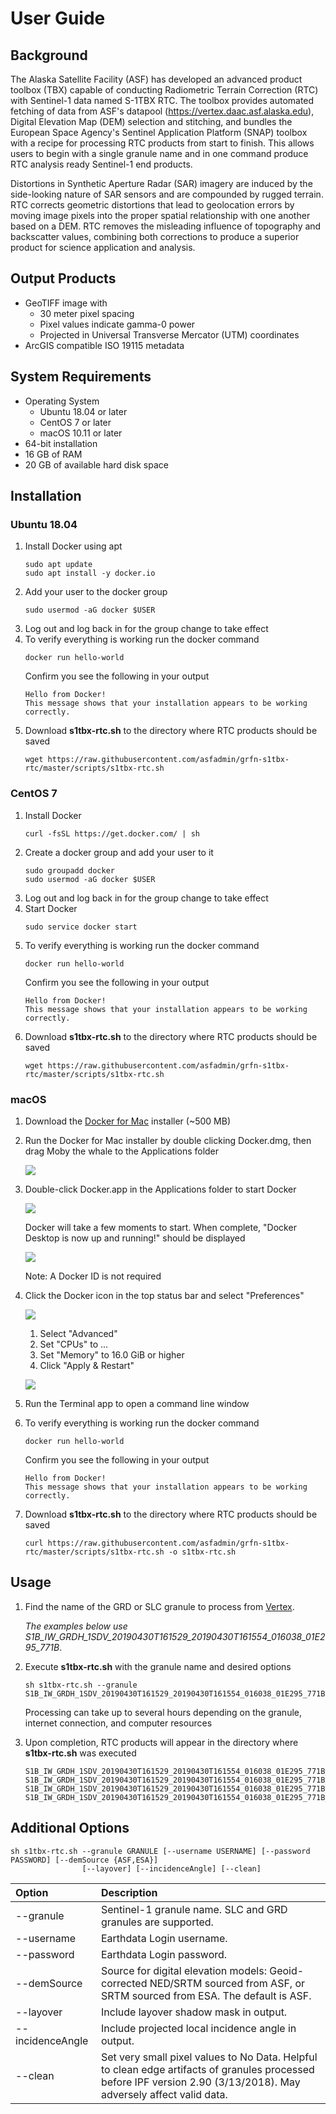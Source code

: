 # User Guide

## Background

The Alaska Satellite Facility (ASF) has developed an advanced product toolbox (TBX) capable of conducting Radiometric Terrain Correction (RTC) with Sentinel-1 data named S-1TBX RTC. The toolbox provides automated fetching of data from ASF's datapool (https://vertex.daac.asf.alaska.edu), Digital Elevation Map (DEM) selection and stitching, and bundles the European Space Agency's Sentinel Application Platform (SNAP) toolbox with a recipe for processing RTC products from start to finish. This allows users to begin with a single granule name and in one command produce RTC analysis ready Sentinel-1 end products.

Distortions in Synthetic Aperture Radar (SAR) imagery are induced by the side-looking nature of SAR sensors and are compounded by rugged terrain. RTC corrects geometric distortions that lead to geolocation errors by moving image pixels into the proper spatial relationship with one another based on a DEM. RTC removes the misleading influence of topography and backscatter values, combining both corrections to produce a superior product for science application and analysis.

## Output Products
- GeoTIFF image with 
    - 30 meter pixel spacing
    - Pixel values indicate gamma-0 power
    - Projected in Universal Transverse Mercator (UTM) coordinates
- ArcGIS compatible ISO 19115 metadata

## System Requirements

* Operating System
    - Ubuntu 18.04 or later
    - CentOS 7 or later
    - macOS 10.11 or later 
* 64-bit installation
* 16 GB of RAM
* 20 GB of available hard disk space

## Installation

### Ubuntu 18.04

1. Install Docker using apt
   ```
   sudo apt update
   sudo apt install -y docker.io
   ```
1. Add your user to the docker group
   ```
   sudo usermod -aG docker $USER
   ```
1. Log out and log back in for the group change to take effect
1. To verify everything is working run the docker command
   ```
   docker run hello-world
   ```
   Confirm you see the following in your output
   ```
   Hello from Docker!
   This message shows that your installation appears to be working correctly.
   ```
1. Download **s1tbx-rtc.sh** to the directory where RTC products should be saved
   ```
   wget https://raw.githubusercontent.com/asfadmin/grfn-s1tbx-rtc/master/scripts/s1tbx-rtc.sh
   ```

### CentOS 7

1. Install Docker
   ```
   curl -fsSL https://get.docker.com/ | sh
   ```
1. Create a docker group and add your user to it
   ```
   sudo groupadd docker
   sudo usermod -aG docker $USER
   ```
1. Log out and log back in for the group change to take effect
1. Start Docker
   ```
   sudo service docker start
   ```
1. To verify everything is working run the docker command
   ```
   docker run hello-world
   ```
   Confirm you see the following in your output
   ```
   Hello from Docker!
   This message shows that your installation appears to be working correctly.
   ```
1. Download **s1tbx-rtc.sh** to the directory where RTC products should be saved
   ```
   wget https://raw.githubusercontent.com/asfadmin/grfn-s1tbx-rtc/master/scripts/s1tbx-rtc.sh
   ```
### macOS

1. Download the [Docker for Mac](https://download.docker.com/mac/stable/Docker.dmg) installer (~500 MB)

1. Run the Docker for Mac installer by double clicking Docker.dmg, then drag Moby the whale to the Applications folder

   ![](drag_and_drop.png)

1. Double-click Docker.app in the Applications folder to start Docker

   ![](applications_folder.png)
   
   Docker will take a few moments to start.  When complete, "Docker Desktop is now up and running!" should be displayed
   
   ![](docker_is_running.png)
   
   Note: A Docker ID is not required

1. Click the Docker icon in the top status bar and select "Preferences"

   ![](preferences.png)

   1. Select "Advanced"
   1. Set "CPUs" to ...
   1. Set "Memory" to 16.0 GiB or higher
   1. Click "Apply & Restart"
   
   ![](advanced_settings.png)

1. Run the Terminal app to open a command line window

1. To verify everything is working run the docker command
   ```
   docker run hello-world
   ```
   Confirm you see the following in your output
   ```
   Hello from Docker!
   This message shows that your installation appears to be working correctly.
   ```

1. Download **s1tbx-rtc.sh** to the directory where RTC products should be saved
   ```
   curl https://raw.githubusercontent.com/asfadmin/grfn-s1tbx-rtc/master/scripts/s1tbx-rtc.sh -o s1tbx-rtc.sh
   ```
## Usage

1. Find the name of the GRD or SLC granule to process from [Vertex](https://vertex.daac.asf.alaska.edu/).
   
   *The examples below use S1B_IW_GRDH_1SDV_20190430T161529_20190430T161554_016038_01E295_771B*.
1. Execute **s1tbx-rtc.sh** with the granule name and desired options
   ```
   sh s1tbx-rtc.sh --granule S1B_IW_GRDH_1SDV_20190430T161529_20190430T161554_016038_01E295_771B
   ```
   Processing can take up to several hours depending on the granule, internet connection, and computer resources
1. Upon completion, RTC products will appear in the directory where **s1tbx-rtc.sh** was executed
   ```
   S1B_IW_GRDH_1SDV_20190430T161529_20190430T161554_016038_01E295_771B_VH_RTC.tif
   S1B_IW_GRDH_1SDV_20190430T161529_20190430T161554_016038_01E295_771B_VH_RTC.tif.xml
   S1B_IW_GRDH_1SDV_20190430T161529_20190430T161554_016038_01E295_771B_VV_RTC.tif
   S1B_IW_GRDH_1SDV_20190430T161529_20190430T161554_016038_01E295_771B_VV_RTC.tif.xml
   ```
## Additional Options

```
sh s1tbx-rtc.sh --granule GRANULE [--username USERNAME] [--password PASSWORD] [--demSource {ASF,ESA}]
                [--layover] [--incidenceAngle] [--clean]
```

| Option                 | Description   | 
|:---------------------- |:-------------| 
| --granule | Sentinel-1 granule name. SLC and GRD granules are supported. |
| --username | Earthdata Login username. |
| --password | Earthdata Login password. |
| --demSource |Source for digital elevation models: Geoid-corrected NED/SRTM sourced from ASF, or SRTM sourced from ESA. The default is ASF. |
| --layover| Include layover shadow mask in output. | 
| --incidenceAngle | Include projected local incidence angle in output.     | 
| --clean |Set very small pixel values to No Data. Helpful to clean edge artifacts of granules processed before IPF version 2.90 (3/13/2018). May adversely affect valid data.  | 
